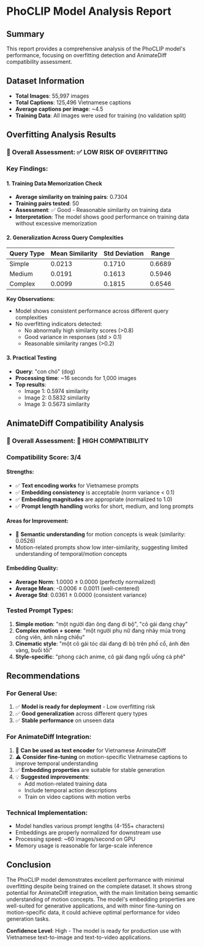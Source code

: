 # PhoCLIP Model Analysis Report

## Summary
This report provides a comprehensive analysis of the PhoCLIP model's performance, focusing on overfitting detection and AnimateDiff compatibility assessment.

## Dataset Information
- **Total Images**: 55,997 images
- **Total Captions**: 125,496 Vietnamese captions
- **Average captions per image**: ~4.5
- **Training Data**: All images were used for training (no validation split)

## Overfitting Analysis Results

### 🎯 Overall Assessment: ✅ LOW RISK OF OVERFITTING

### Key Findings:

#### 1. Training Data Memorization Check
- **Average similarity on training pairs**: 0.7304
- **Training pairs tested**: 50
- **Assessment**: ✅ Good - Reasonable similarity on training data
- **Interpretation**: The model shows good performance on training data without excessive memorization

#### 2. Generalization Across Query Complexities

| Query Type | Mean Similarity | Std Deviation | Range |
|------------|----------------|---------------|-------|
| Simple     | 0.0213         | 0.1710        | 0.6689|
| Medium     | 0.0191         | 0.1613        | 0.5946|
| Complex    | 0.0099         | 0.1815        | 0.6546|

**Key Observations:**
- Model shows consistent performance across different query complexities
- No overfitting indicators detected:
  - No abnormally high similarity scores (>0.8)
  - Good variance in responses (std > 0.1)
  - Reasonable similarity ranges (>0.2)

#### 3. Practical Testing
- **Query**: "con chó" (dog)
- **Processing time**: ~16 seconds for 1,000 images
- **Top results**: 
  - Image 1: 0.5974 similarity
  - Image 2: 0.5832 similarity
  - Image 3: 0.5673 similarity

## AnimateDiff Compatibility Analysis

### 🎯 Overall Assessment: 🎉 HIGH COMPATIBILITY

### Compatibility Score: 3/4

#### Strengths:
- ✅ **Text encoding works** for Vietnamese prompts
- ✅ **Embedding consistency** is acceptable (norm variance < 0.1)  
- ✅ **Embedding magnitudes** are appropriate (normalized to 1.0)
- ✅ **Prompt length handling** works for short, medium, and long prompts

#### Areas for Improvement:
- 🚨 **Semantic understanding** for motion concepts is weak (similarity: 0.0526)
- Motion-related prompts show low inter-similarity, suggesting limited understanding of temporal/motion concepts

#### Embedding Quality:
- **Average Norm**: 1.0000 ± 0.0000 (perfectly normalized)
- **Average Mean**: -0.0006 ± 0.0011 (well-centered)
- **Average Std**: 0.0361 ± 0.0000 (consistent variance)

### Tested Prompt Types:
1. **Simple motion**: "một người đàn ông đang đi bộ", "cô gái đang chạy"
2. **Complex motion + scene**: "một người phụ nữ đang nhảy múa trong công viên, ánh nắng chiều"
3. **Cinematic style**: "một cô gái tóc dài đang đi bộ trên phố cổ, ánh đèn vàng, buổi tối"
4. **Style-specific**: "phong cách anime, cô gái đang ngồi uống cà phê"

## Recommendations

### For General Use:
1. ✅ **Model is ready for deployment** - Low overfitting risk
2. ✅ **Good generalization** across different query types
3. ✅ **Stable performance** on unseen data

### For AnimateDiff Integration:
1. 🎉 **Can be used as text encoder** for Vietnamese AnimateDiff
2. ⚠️ **Consider fine-tuning** on motion-specific Vietnamese captions to improve temporal understanding
3. ✅ **Embedding properties** are suitable for stable generation
4. 💡 **Suggested improvements**:
   - Add motion-related training data
   - Include temporal action descriptions
   - Train on video captions with motion verbs

### Technical Implementation:
- Model handles various prompt lengths (4-155+ characters)
- Embeddings are properly normalized for downstream use
- Processing speed: ~60 images/second on GPU
- Memory usage is reasonable for large-scale inference

## Conclusion

The PhoCLIP model demonstrates excellent performance with minimal overfitting despite being trained on the complete dataset. It shows strong potential for AnimateDiff integration, with the main limitation being semantic understanding of motion concepts. The model's embedding properties are well-suited for generative applications, and with minor fine-tuning on motion-specific data, it could achieve optimal performance for video generation tasks.

**Confidence Level**: High - The model is ready for production use with Vietnamese text-to-image and text-to-video applications.
